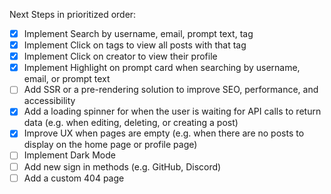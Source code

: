 Next Steps in prioritized order:

- [x] Implement Search by username, email, prompt text, tag
- [x] Implement Click on tags to view all posts with that tag
- [x] Implement Click on creator to view their profile
- [x] Implement Highlight on prompt card when searching by username, email, or prompt text
- [ ] Add SSR or a pre-rendering solution to improve SEO, performance, and accessibility
- [x] Add a loading spinner for when the user is waiting for API calls to return data (e.g. when editing, deleting, or creating a post)
- [x] Improve UX when pages are empty (e.g. when there are no posts to display on the home page or profile page)
- [ ] Implement Dark Mode
- [ ] Add new sign in methods (e.g. GitHub, Discord)
- [ ] Add a custom 404 page
